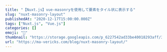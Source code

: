 ```yaml
---
title: "【Nuxt.js】vue-masonryを使用して要素をタイル状に表示する"
slug: "nuxt-masonry-layout"
publishedAt: "2020-12-17T15:00:00.000Z"
tags: ["Nuxt.js", "Vue.js"]
categories: []
emoji: "🐺"
thumbnail: "https://storage.googleapis.com/p_6227542ad33be40018293aff/348c8976-23e8-4d25-964f-bdaa530a94e4/nuxt-masonry-layout.gif"
url: "https://ma-vericks.com/blog/nuxt-masonry-layout/"
---
```


